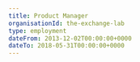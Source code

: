```yaml
---
title: Product Manager
organisationId: the-exchange-lab
type: employment
dateFrom: 2013-12-02T00:00:00+0000
dateTo: 2018-05-31T00:00:00+0000
---
```

